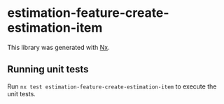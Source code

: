 # estimation-feature-create-estimation-item

This library was generated with [Nx](https://nx.dev).

## Running unit tests

Run `nx test estimation-feature-create-estimation-item` to execute the unit tests.
